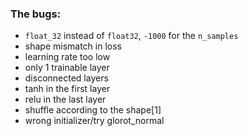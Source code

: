 ### The bugs:

- `float_32` instead of `float32`, `-1000` for the `n_samples`
- shape mismatch in loss
- learning rate too low
- only 1 trainable layer
- disconnected layers
- tanh in the first layer
- relu in the last layer
- shuffle according to the shape[1]
- wrong initializer/try glorot_normal